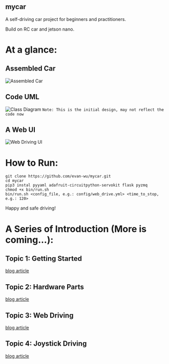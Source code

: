 mycar
----
A self-driving car project for beginners and practitioners.

Build on RC car and jetson nano.

# At a glance:
## Assembled Car
![Assembled Car](https://img-blog.csdnimg.cn/20200619101956348.jpg?x-oss-process=image/watermark,type_ZmFuZ3poZW5naGVpdGk,shadow_10,text_aHR0cHM6Ly9ibG9nLmNzZG4ubmV0L2V2YW53b29kcw==,size_16,color_FFFFFF,t_70)

## Code UML
![Class Diagram](https://img-blog.csdnimg.cn/20200702184447668.png?x-oss-process=image/watermark,type_ZmFuZ3poZW5naGVpdGk,shadow_10,text_aHR0cHM6Ly9ibG9nLmNzZG4ubmV0L2V2YW53b29kcw==,size_16,color_FFFFFF,t_70)
`Note: This is the initial design, may not reflect the code now`

## A Web UI
![Web Driving UI](https://img-blog.csdnimg.cn/20200701161319835.gif)

# How to Run:

```shell script
git clone https://github.com/evan-wu/mycar.git
cd mycar
pip3 instal pyyaml adafruit-circuitpython-servokit flask pyzmq
chmod +x bin/run.sh
bin/run.sh <config_file, e.g.: config/web_drive.yml> <time_to_stop, e.g.: 120>
```

Happy and safe driving!

# A Series of Introduction (More is coming...):

## Topic 1: Getting Started
[blog article](https://blog.csdn.net/evanwoods/article/details/106548239)

## Topic 2: Hardware Parts
[blog article](https://blog.csdn.net/evanwoods/article/details/106850925)

## Topic 3: Web Driving
[blog article](https://blog.csdn.net/evanwoods/article/details/107066042)

## Topic 4: Joystick Driving
[blog article](https://blog.csdn.net/evanwoods/article/details/107116882)

